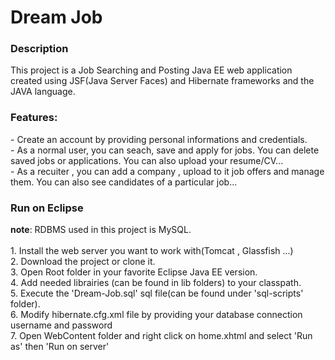 <h1>Dream Job</h1>

<h3>Description</h3>
This project is a Job Searching and Posting Java EE web application created using JSF(Java Server Faces) and Hibernate frameworks and the JAVA language.
<h3>Features:</h3>
- Create an account by providing personal informations and credentials.<br/>
- As a normal user, you can seach, save and apply for jobs. You can delete saved jobs or applications. You can also upload your resume/CV...<br/>
- As a recuiter , you can add a company , upload to it job offers and manage them. You can also see candidates of a particular job...
<h3>Run on Eclipse</h3>
<b>note</b>: RDBMS used in this project is MySQL.<br/><br/>
1. Install the web server you want to work with(Tomcat , Glassfish ...)<br/>
2. Download the project or clone it.<br/>
3. Open Root folder in your favorite Eclipse Java EE version.<br/>
4. Add needed librairies (can be found in lib folders) to your classpath.<br/>
5. Execute the 'Dream-Job.sql' sql file(can be found under 'sql-scripts' folder).<br/>
6. Modify hibernate.cfg.xml file by providing your database connection username and password<br/>
7. Open WebContent folder and right click on home.xhtml and select 'Run as' then 'Run on server'
